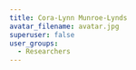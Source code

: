 ```yaml
---
title: Cora-Lynn Munroe-Lynds
avatar_filename: avatar.jpg
superuser: false
user_groups:
  - Researchers
---
```

